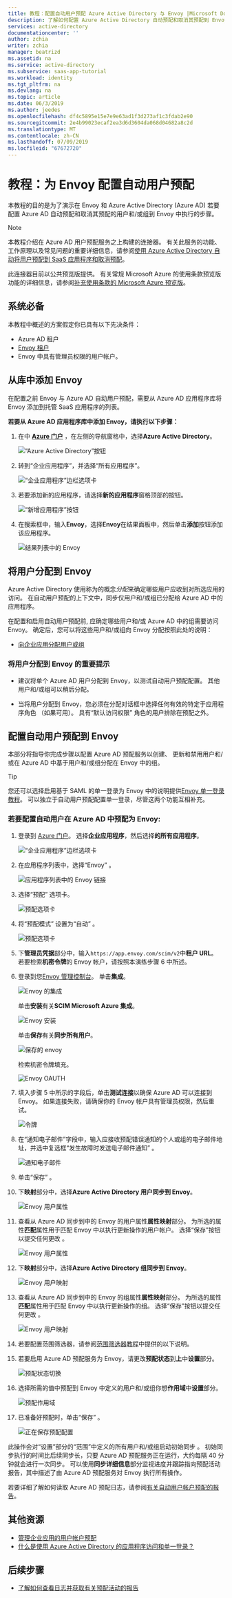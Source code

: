 ```yaml
---
title: 教程：配置自动用户预配 Azure Active Directory 与 Envoy |Microsoft Docs
description: 了解如何配置 Azure Active Directory 自动预配和取消其预配到 Envoy 用户帐户。
services: active-directory
documentationcenter: ''
author: zchia
writer: zchia
manager: beatrizd
ms.assetid: na
ms.service: active-directory
ms.subservice: saas-app-tutorial
ms.workload: identity
ms.tgt_pltfrm: na
ms.devlang: na
ms.topic: article
ms.date: 06/3/2019
ms.author: jeedes
ms.openlocfilehash: df4c5895e15e7e9e63ad1f3d273af1c3fdab2e90
ms.sourcegitcommit: 2e4b99023ecaf2ea3d6d3604da068d04682a8c2d
ms.translationtype: MT
ms.contentlocale: zh-CN
ms.lasthandoff: 07/09/2019
ms.locfileid: "67672720"
---
```

# <a name="tutorial-configure-envoy-for-automatic-user-provisioning"></a>教程：为 Envoy 配置自动用户预配

本教程的目的是为了演示在 Envoy 和 Azure Active Directory (Azure AD) 若要配置 Azure AD 自动预配和取消其预配的用户和/或组到 Envoy 中执行的步骤。

> [!NOTE]
> 本教程介绍在 Azure AD 用户预配服务之上构建的连接器。 有关此服务的功能、工作原理以及常见问题的重要详细信息，请参阅[使用 Azure Active Directory 自动将用户预配到 SaaS 应用程序和取消预配](../manage-apps/user-provisioning.md)。
>
> 此连接器目前以公共预览版提供。 有关常规 Microsoft Azure 的使用条款预览版功能的详细信息，请参阅[补充使用条款的 Microsoft Azure 预览版](https://azure.microsoft.com/support/legal/preview-supplemental-terms/)。

## <a name="prerequisites"></a>系统必备

本教程中概述的方案假定你已具有以下先决条件：

* Azure AD 租户
* [Envoy 租户](https://envoy.com/pricing/)
* Envoy 中具有管理员权限的用户帐户。

## <a name="add-envoy-from-the-gallery"></a>从库中添加 Envoy

在配置之前 Envoy 与 Azure AD 自动用户预配，需要从 Azure AD 应用程序库将 Envoy 添加到托管 SaaS 应用程序的列表。

**若要从 Azure AD 应用程序库中添加 Envoy，请执行以下步骤：**

1. 在中 **[Azure 门户](https://portal.azure.com)** ，在左侧的导航窗格中，选择**Azure Active Directory**。

    ![“Azure Active Directory”按钮](common/select-azuread.png)

2. 转到“企业应用程序”，并选择“所有应用程序”。  

    ![“企业应用程序”边栏选项卡](common/enterprise-applications.png)

3. 若要添加新的应用程序，请选择**新的应用程序**窗格顶部的按钮。

    ![“新增应用程序”按钮](common/add-new-app.png)

4. 在搜索框中，输入**Envoy**，选择**Envoy**在结果面板中，然后单击**添加**按钮添加该应用程序。

    ![结果列表中的 Envoy](common/search-new-app.png)

## <a name="assigning-users-to-envoy"></a>将用户分配到 Envoy

Azure Active Directory 使用称为的概念*分配*来确定哪些用户应收到对所选应用的访问。 在自动用户预配的上下文中，同步仅用户和/或组已分配给 Azure AD 中的应用程序。

在配置和启用自动用户预配前, 应确定哪些用户和/或 Azure AD 中的组需要访问 Envoy。 确定后，您可以将这些用户和/或组向 Envoy 分配按照此处的说明：

* [向企业应用分配用户或组](../manage-apps/assign-user-or-group-access-portal.md)

### <a name="important-tips-for-assigning-users-to-envoy"></a>将用户分配到 Envoy 的重要提示

* 建议将单个 Azure AD 用户分配到 Envoy，以测试自动用户预配配置。 其他用户和/或组可以稍后分配。

* 当将用户分配到 Envoy，您必须在分配对话框中选择任何有效的特定于应用程序角色 （如果可用）。 具有“默认访问权限”  角色的用户排除在预配之外。

## <a name="configuring-automatic-user-provisioning-to-envoy"></a>配置自动用户预配到 Envoy 

本部分将指导你完成步骤以配置 Azure AD 预配服务以创建、 更新和禁用用户和/或在 Azure AD 中基于用户和/或组分配在 Envoy 中的组。

> [!TIP]
> 您还可以选择启用基于 SAML 的单一登录为 Envoy 中的说明提供[Envoy 单一登录教程](envoy-tutorial.md)。 可以独立于自动用户预配配置单一登录，尽管这两个功能互相补充。

### <a name="to-configure-automatic-user-provisioning-for-envoy-in-azure-ad"></a>若要配置自动用户在 Azure AD 中预配为 Envoy:

1. 登录到 [Azure 门户](https://portal.azure.com)。 选择**企业应用程序**，然后选择**的所有应用程序**。

    ![“企业应用程序”边栏选项卡](common/enterprise-applications.png)

2. 在应用程序列表中，选择“Envoy”  。

    ![应用程序列表中的 Envoy 链接](common/all-applications.png)

3. 选择“预配”  选项卡。

    ![预配选项卡](common/provisioning.png)

4. 将“预配模式”  设置为“自动”  。

    ![预配选项卡](common/provisioning-automatic.png)

5. 下**管理员凭据**部分中，输入`https://app.envoy.com/scim/v2`中**租户 URL**。 若要检索**机密令牌**的 Envoy 帐户，请按照本演练步骤 6 中所述。

6. 登录到您[Envoy 管理控制台](https://dashboard.envoy.com/login)。 单击**集成**。

    ![Envoy 的集成](media/envoy-provisioning-tutorial/envoy01.png)

    单击**安装**有关**SCIM Microsoft Azure 集成**。

    ![Envoy 安装](media/envoy-provisioning-tutorial/envoy02.png)

    单击**保存**有关**同步所有用户**。 

    ![保存的 envoy](media/envoy-provisioning-tutorial/envoy03.png)

    检索机密令牌填充。
    
    ![Envoy OAUTH](media/envoy-provisioning-tutorial/envoy04.png)

7. 填入步骤 5 中所示的字段后，单击**测试连接**以确保 Azure AD 可以连接到 Envoy。 如果连接失败，请确保你的 Envoy 帐户具有管理员权限，然后重试。

    ![令牌](common/provisioning-testconnection-tenanturltoken.png)

8. 在“通知电子邮件”字段中，输入应接收预配错误通知的个人或组的电子邮件地址，并选中复选框“发生故障时发送电子邮件通知”   。

    ![通知电子邮件](common/provisioning-notification-email.png)

9. 单击“保存”  。

10. 下**映射**部分中，选择**Azure Active Directory 用户同步到 Envoy**。
    
    ![Envoy 用户属性](media/envoy-provisioning-tutorial/envoy-user-mappings.png)
    
11. 查看从 Azure AD 同步到中的 Envoy 的用户属性**属性映射**部分。 为所选的属性**匹配**属性用于匹配 Envoy 中以执行更新操作的用户帐户。 选择“保存”按钮以提交任何更改  。

    ![Envoy 用户属性](media/envoy-provisioning-tutorial/envoy-user-attribute.png)

12. 下**映射**部分中，选择**Azure Active Directory 组同步到 Envoy**。

    ![Envoy 用户映射](media/envoy-provisioning-tutorial/envoy-group-mapping.png)

13. 查看从 Azure AD 同步到中的 Envoy 的组属性**属性映射**部分。 为所选的属性**匹配**属性用于匹配 Envoy 中以执行更新操作的组。 选择“保存”按钮以提交任何更改  。

    ![Envoy 用户映射](media/envoy-provisioning-tutorial/envoy-group-attributes.png)
    
14. 若要配置范围筛选器，请参阅[范围筛选器教程](../manage-apps/define-conditional-rules-for-provisioning-user-accounts.md)中提供的以下说明。

15. 若要启用 Azure AD 预配服务为 Envoy，请更改**预配状态**到**上**中**设置**部分。

    ![预配状态切换](common/provisioning-toggle-on.png)

16. 选择所需的值中预配到 Envoy 中定义的用户和/或组你想**作用域**中**设置**部分。

    ![预配作用域](common/provisioning-scope.png)

17. 已准备好预配时，单击“保存”  。

    ![正在保存预配配置](common/provisioning-configuration-save.png)

此操作会对“设置”部分的“范围”中定义的所有用户和/或组启动初始同步   。 初始同步执行的时间比后续同步长，只要 Azure AD 预配服务正在运行，大约每隔 40 分钟就会进行一次同步。 可以使用**同步详细信息**部分监视进度并跟踪指向预配活动报告，其中描述了由 Azure AD 预配服务对 Envoy 执行所有操作。

若要详细了解如何读取 Azure AD 预配日志，请参阅[有关自动用户帐户预配的报告](../manage-apps/check-status-user-account-provisioning.md)。

## <a name="additional-resources"></a>其他资源

* [管理企业应用的用户帐户预配](../manage-apps/configure-automatic-user-provisioning-portal.md)
* [什么是使用 Azure Active Directory 的应用程序访问和单一登录？](../manage-apps/what-is-single-sign-on.md)

## <a name="next-steps"></a>后续步骤

* [了解如何查看日志并获取有关预配活动的报告](../manage-apps/check-status-user-account-provisioning.md)

